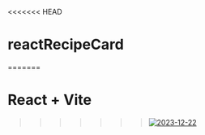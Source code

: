 <<<<<<< HEAD
# reactRecipeCard
=======
# React + Vite


>>>>>>>
>>>>>>> <a href="https://ibb.co/f1gN360"><img src="https://i.ibb.co/3r3Fx6h/2023-12-22.png" alt="2023-12-22" border="0"></a>
